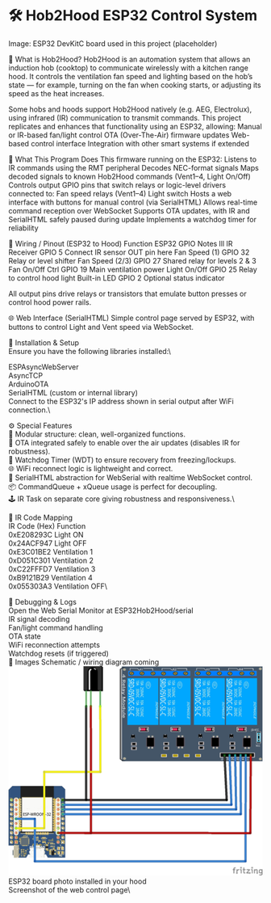 # 🛠️ Hob2Hood ESP32 Control System

Image: ESP32 DevKitC board used in this project (placeholder)

📌 What is Hob2Hood?
Hob2Hood is an automation system that allows an induction hob (cooktop) to communicate wirelessly with a kitchen range hood. It controls the ventilation fan speed and lighting based on the hob’s state — for example, turning on the fan when cooking starts, or adjusting its speed as the heat increases.

Some hobs and hoods support Hob2Hood natively (e.g. AEG, Electrolux), using infrared (IR) communication to transmit commands.
This project replicates and enhances that functionality using an ESP32, allowing:
Manual or IR-based fan/light control
OTA (Over-The-Air) firmware updates
Web-based control interface
Integration with other smart systems if extended

🚀 What This Program Does
This firmware running on the ESP32:
Listens to IR commands using the RMT peripheral
Decodes NEC-format signals
Maps decoded signals to known Hob2Hood commands (Vent1–4, Light On/Off)
Controls output GPIO pins that switch relays or logic-level drivers connected to:
Fan speed relays (Vent1–4)
Light switch
Hosts a web interface with buttons for manual control (via SerialHTML)
Allows real-time command reception over WebSocket
Supports OTA updates, with IR and SerialHTML safely paused during update
Implements a watchdog timer for reliability

🔌 Wiring / Pinout (ESP32 to Hood)
Function	ESP32 GPIO	Notes lll
IR Receiver	GPIO 5	Connect IR sensor OUT pin here
Fan Speed (1)	GPIO 32	Relay or level shifter
Fan Speed (2/3)	GPIO 27	Shared relay for levels 2 & 3
Fan On/Off Ctrl	GPIO 19	Main ventilation power
Light On/Off	GPIO 25	Relay to control hood light
Built-in LED	GPIO 2	Optional status indicator

All output pins drive relays or transistors that emulate button presses or control hood power rails.

🌐 Web Interface (SerialHTML)
Simple control page served by ESP32, with buttons to control Light and Vent speed via WebSocket.

🔧 Installation & Setup\
Ensure you have the following libraries installed:\

ESPAsyncWebServer\
AsyncTCP\
ArduinoOTA\
SerialHTML (custom or internal library)\
Connect to the ESP32's IP address shown in serial output after WiFi connection.\

⚙️ Special Features\
🔧 Modular structure: clean, well-organized functions.\
📡 OTA integrated safely to enable over the air updates (disables IR for robustness).\
🔄 Watchdog Timer (WDT) to ensure recovery from freezing/lockups.\
🌐 WiFi reconnect logic is lightweight and correct.\
📲 SerialHTML abstraction for WebSerial with realtime WebSocket control.\
📦 CommandQueue + xQueue usage is perfect for decoupling.\
🕹️ IR Task on separate core giving robustness and responsiveness.\

🧠 IR Code Mapping\
IR Code (Hex)	Function\
0xE208293C	Light ON\
0x24ACF947	Light OFF\
0xE3C01BE2	Ventilation 1\
0xD051C301	Ventilation 2\
0xC22FFFD7	Ventilation 3\
0xB9121B29	Ventilation 4\
0x055303A3	Ventilation OFF\



🧪 Debugging & Logs\
Open the Web Serial Monitor at ESP32Hob2Hood/serial\
IR signal decoding\
Fan/light command handling\
OTA state\
WiFi reconnection attempts\
Watchdog resets (if triggered)\
📸 Images
 Schematic / wiring diagram coming\
 ![Schematic](Hob2Hood.jpg?raw=true "Hob2Hood")
 ESP32 board photo installed in your hood\
 Screenshot of the web control page\
